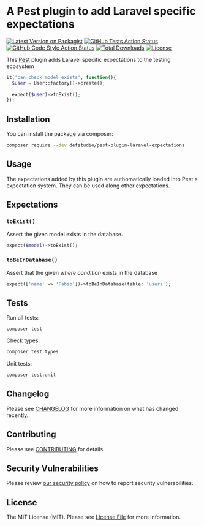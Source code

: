 # A Pest plugin to add Laravel specific expectations

[![Latest Version on Packagist](https://img.shields.io/packagist/v/defstudio/pest-plugin-laravel-expectations.svg?style=flat-square)](https://packagist.org/packages/defstudio/pest-plugin-laravel-expectations)
[![GitHub Tests Action Status](https://img.shields.io/github/workflow/status/def-studio/pest-plugin-laravel-expectations/Run%20Tests?label=tests)](https://github.com/def-studio/pest-plugin-laravel-expectations/actions?query=workflow%3A"Run+Tests"+branch%3Amain)
[![GitHub Code Style Action Status](https://img.shields.io/github/workflow/status/def-studio/pest-plugin-laravel-expectations/Static%20Analysis?label=code%20style)](https://github.com/def-studio/pest-plugin-laravel-expectations/actions?query=workflow%3A"Static+Analysis"+branch%3Amain)
[![Total Downloads](https://img.shields.io/packagist/dt/defstudio/pest-plugin-laravel-expectations.svg?style=flat-square)](https://packagist.org/packages/defstudio/pest-plugin-laravel-expectations)
[![License](https://img.shields.io/packagist/l/defstudio/pest-plugin-laravel-expectations)](https://packagist.org/packages/defstudio/pest-plugin-laravel-expectations)

This [Pest](https://pestphp.com) plugin adds Laravel specific expectations to the testing ecosystem

```php
it('can check model exists', function(){
  $user = User::factory()->create();
  
  expect($user)->toExist();
});
```

## Installation

You can install the package via composer:

```bash
composer require --dev defstudio/pest-plugin-laravel-expectations
```

## Usage

The expectations added by this plugin are authomatically loaded into Pest's expectation system. They can be used along other expectations.

## Expectations

### `toExist()`

Assert the given model exists in the database.

```php
expect($model)->toExist();
 ```

### `toBeInDatabase()`

Assert that the given _where condition_ exists in the database

```php
expect(['name' => 'Fabio'])->toBeInDatabase(table: 'users');
 ```

## Tests

Run all tests:
```bash
composer test
```

Check types:
```bash
composer test:types
```

Unit tests:
```bash
composer test:unit
```

## Changelog

Please see [CHANGELOG](CHANGELOG.md) for more information on what has changed recently.

## Contributing

Please see [CONTRIBUTING](CONTRIBUTING.md) for details.

## Security Vulnerabilities

Please review [our security policy](../../security/policy) on how to report security vulnerabilities.

## License

The MIT License (MIT). Please see [License File](LICENSE.md) for more information.
